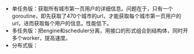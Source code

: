 - 单任务版：获取所有城市第一页用户的详细信息。问题在于，只有一个goroutine，即先获取了470个城市的url，才能获取每个城市第一页用户的url，进而获取每个用户的信息。性能低下。
- 多任务版：把engine和scheduler分离，用接口的形式组合到结构体，同时开多个worker，提高速度。
- 分布式版：